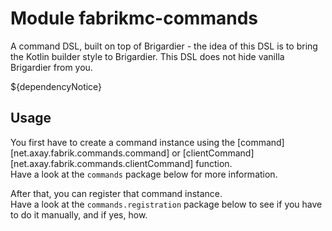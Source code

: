 # Module fabrikmc-commands

A command DSL, built on top of Brigardier - the idea of this DSL is to bring the Kotlin builder style to Brigardier.
This DSL does not hide vanilla Brigardier from you.

${dependencyNotice}

## Usage

You first have to create a command instance using the [command][net.axay.fabrik.commands.command]
or [clientCommand][net.axay.fabrik.commands.clientCommand] function. <br>
Have a look at the `commands` package below for more information.

After that, you can register that command instance. <br>
Have a look at the `commands.registration` package below to see if you have to do it manually, and if yes, how.
